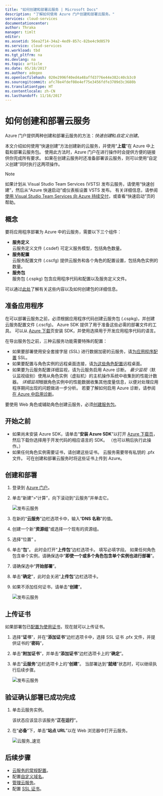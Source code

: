 ```yaml
---
title: "如何创建和部署云服务 | Microsoft Docs"
description: "了解如何使用 Azure 门户创建和部署云服务。"
services: cloud-services
documentationcenter: 
author: Thraka
manager: timlt
editor: 
ms.assetid: 56ea2f14-34a2-4ed9-857c-82be4c9d0579
ms.service: cloud-services
ms.workload: tbd
ms.tgt_pltfrm: na
ms.devlang: na
ms.topic: article
ms.date: 05/18/2017
ms.author: adegeo
ms.openlocfilehash: 020e2996f40ed4a48affd3776e44e382c40cb3c0
ms.sourcegitcommit: afc78e4fdef08e4ef75e3456fdfe3709d3c3680b
ms.translationtype: HT
ms.contentlocale: zh-CN
ms.lasthandoff: 11/16/2017
---
```

# <a name="how-to-create-and-deploy-a-cloud-service"></a>如何创建和部署云服务
Azure 门户提供两种创建和部署云服务的方法：*快速创建*和*自定义创建*。

本文介绍如何使用“快速创建”方法创建新的云服务，并使用“**上载**”在 Azure 中上载和部署云服务包。 使用此方法时，Azure 门户在进行操作时会提供方便的链接供你完成所有要求。 如果在创建云服务时还准备部署该云服务，则可以使用“自定义创建”同时执行这两项操作。

> [!NOTE]
> 如果计划从 Visual Studio Team Services (VSTS) 发布云服务，请使用“快速创建”，然后从“Azure 快速启动”或仪表板设置 VSTS 发布。 有关详细信息，请参阅[使用 Visual Studio Team Services 向 Azure 持续交付][TFSTutorialForCloudService]，或查看“快速启动”页的帮助。
>
>

## <a name="concepts"></a>概念
要将应用程序部署为 Azure 中的云服务，需要以下三个组件：

* **服务定义**  
  云服务定义文件 (.csdef) 可定义服务模型，包括角色数量。
* **服务配置**  
  云服务配置文件 (.cscfg) 提供云服务和各个角色的配置设置，包括角色实例的数量。
* **服务包**  
  服务包 (.cspkg) 包含应用程序代码和配置以及服务定义文件。

可以通过[此处](cloud-services-model-and-package.md)了解有关这些内容以及如何创建包的详细信息。

## <a name="prepare-your-app"></a>准备应用程序
在可以部署云服务之前，必须根据应用程序代码创建云服务包 (.cspkg)，并创建云服务配置文件 (.cscfg)。 Azure SDK 提供了用于准备这些必需的部署文件的工具。 可以从 [Azure 下载](https://azure.microsoft.com/downloads/)页安装 SDK，并使用选择用于开发应用程序代码的语言。

在导出服务包之前，三种云服务功能需要特殊的配置：

* 如果要部署使用安全套接字层 (SSL) 进行数据加密的云服务，请[为应用程序配置](cloud-services-configure-ssl-certificate-portal.md#modify) SSL。
* 如果要配置与角色实例的远程桌面连接，请[为这些角色配置](cloud-services-role-enable-remote-desktop-new-portal.md)远程桌面。
* 如果要为云服务配置详细监视，请为云服务启用 Azure 诊断。 *最少监视*（默认监视级别）使用从角色实例（虚拟机）的主机操作系统中收集到的性能计数器。 *详细监视*根据角色实例中的性能数据收集其他度量信息，以便对处理应用程序期间出现的问题做进一步分析。 若要了解如何启用 Azure 诊断，请参阅[在 Azure 中启用诊断](cloud-services-dotnet-diagnostics.md)。

要使用 Web 角色或辅助角色创建云服务，必须[创建服务包](cloud-services-model-and-package.md#servicepackagecspkg)。

## <a name="before-you-begin"></a>开始之前
* 如果尚未安装 Azure SDK，请单击“**安装 Azure SDK**”以打开 [Azure 下载页](https://azure.microsoft.com/downloads/)，然后下载你选择用于开发代码的相应语言的 SDK。 （也可以稍后执行此操作。）
* 如果任何角色实例需要证书，请创建这些证书。 云服务需要带有私钥的 .pfx 文件。 可在创建和部署云服务时将这些证书上传到 Azure。

## <a name="create-and-deploy"></a>创建和部署
1. 登录到 [Azure 门户](https://portal.azure.com/)。
2. 单击“新建”>“计算”，向下滚动到“云服务”并单击它。

    ![发布云服务](media/cloud-services-how-to-create-deploy-portal/create-cloud-service.png)
3. 在新的“**云服务**”边栏选项卡中，输入“**DNS 名称**”的值。
4. 创建一个新“**资源组**”或选择一个现有的资源组。
5. 选择“位置” 。
6. 单击“**包**”。 此时会打开“**上传包**”边栏选项卡。 填写必填字段。 如果任何角色包含单个实例，请确保选中“**即使一个或多个角色包含单个实例也进行部署**”。
7. 请确保选中“**开始部署**”。
8. 单击“**确定**”，此时会关闭“**上传包**”边栏选项卡。
9. 如果不添加任何证书，请单击“**创建**”。

    ![发布云服务](media/cloud-services-how-to-create-deploy-portal/select-package.png)

## <a name="upload-a-certificate"></a>上传证书
如果部署包已[配置为使用证书](cloud-services-configure-ssl-certificate-portal.md#modify)，现在就可以上传证书。

1. 选择“**证书**”，并在“**添加证书**”边栏选项卡中，选择 SSL 证书 .pfx 文件，并提供证书的“**密码**”，
2. 单击“**附加证书**”，并单击“**添加证书**”边栏选项卡上的“**确定**”。
3. 单击“**云服务**”边栏选项卡上的“**创建**”。 当部署达到“**就绪**”状态时，可以继续执行后续步骤。

    ![发布云服务](media/cloud-services-how-to-create-deploy-portal/attach-cert.png)

## <a name="verify-your-deployment-completed-successfully"></a>验证确认部署已成功完成
1. 单击云服务实例。

    该状态应该显示该服务“**正在运行**”。
2. 在“**必备**”下，单击“**站点 URL**”以在 Web 浏览器中打开云服务。

    ![云服务_速览](./media/cloud-services-how-to-create-deploy-portal/running.png)

[TFSTutorialForCloudService]: http://go.microsoft.com/fwlink/?LinkID=251796

## <a name="next-steps"></a>后续步骤
* [云服务的常规配置](cloud-services-how-to-configure-portal.md)。
* 配置[自定义域名](cloud-services-custom-domain-name-portal.md)。
* [管理云服务](cloud-services-how-to-manage-portal.md)。
* 配置 [SSL 证书](cloud-services-configure-ssl-certificate-portal.md)。
